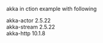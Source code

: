 
akka in ction example with following

akka-actor 2.5.22       
akka-stream 2.5.22        
akka-http 10.1.8      
